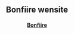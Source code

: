 <div>
  <div style="text-align:center;">
    <h2>Bonfiire wensite</h2>
    <h4><a href="https://bonfiire.io">Bonfiire</a></h4>
  </div>
  <div>
  </div>
</div>
